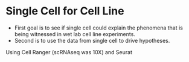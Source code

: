 # Single Cell for Cell Line 
- First goal is to see if single cell could explain the phenomena that is being witnessed in wet lab cell line experiments. 
- Second is to use the data from single cell to drive hypotheses. 

Using Cell Ranger (scRNAseq was 10X) and Seurat
